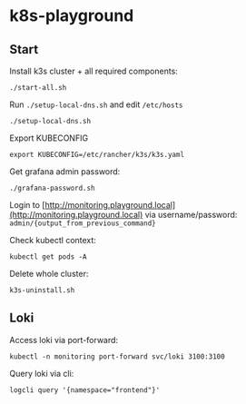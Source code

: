 # k8s-playground

## Start

Install k3s cluster + all required components:

```
./start-all.sh
```

Run `./setup-local-dns.sh` and  edit `/etc/hosts`
```
./setup-local-dns.sh
```

Export KUBECONFIG

```
export KUBECONFIG=/etc/rancher/k3s/k3s.yaml
```

Get grafana admin password:
```
./grafana-password.sh
```

Login to [http://monitoring.playground.local](http://monitoring.playground.local) via username/password: `admin/{output_from_previous_command}`


Check kubectl context:

```
kubectl get pods -A
```

Delete whole cluster:

```
k3s-uninstall.sh
```

## Loki
    
Access loki via port-forward:
```
kubectl -n monitoring port-forward svc/loki 3100:3100
```

Query loki via cli:

```
logcli query '{namespace="frontend"}'
```